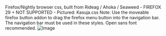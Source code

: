 Firefox/Nightly browser css, built from Rideag / Ahoka / Seaweed - FIREFOX 29 + NOT SUPPORTED - Pictured: Kasuja.css
Note: Use the moveable firefox button addon to drag the firefox menu button into the navigation bar.
The navigation bar must be used in these styles.
Open sans font recommended.
![Image](http://www.gbgl-hq.com/demoness/firefoxcss.gif)

